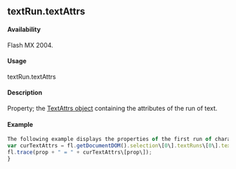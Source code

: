 ## textRun.textAttrs

#### Availability

Flash MX 2004.

#### Usage

textRun.textAttrs

#### Description

Property; the [TextAttrs object](#!AdobeDocs/developers-animatesdk-docs/test/TextAttrs_object/textAttrs_summary.md) containing the attributes of the run of text.

#### Example

```javascript
The following example displays the properties of the first run of characters in the selected text field in the Output panel.
var curTextAttrs = fl.getDocumentDOM().selection\[0\].textRuns\[0\].textAttrs; for (var prop in curTextAttrs) {
fl.trace(prop + " = " + curTextAttrs\[prop\]);
}

```